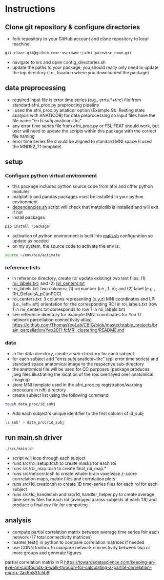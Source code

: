 # Instructions
## Clone git repository & configure directories
- fork repository to your GitHub account and clone repository to local machine <br/> 
```bash
git clone git@github.com:*username*/afni_pairwise_conn.git
```
- navigate to src and open config_directories.sh
- update the paths to your package; you should really only need to update the top directory (i.e., location where you downloaded the package)

## data preprocessing
- required input file is error time series (e.g., errts.*+tlrc) file from standard afni_proc.py preproccing pipeline 
- I used the afni_proc.py anaticor option (Example 9b. Resting state analysis with ANATICOR) for data preprocessing so input files have the file name "errts.*subj*.anaticor+tlrc"
- any error time series file from afni_proc.py or FSL FEAT should work, but user will need to update the scripts within this package with the correct file naming
- error time series file should be aligned to standard MNI space (I used the MNI152_T1 template)

## setup
### Configure python virtual environment
- this package includes python source code from afni and other python modules
- matplotlib and pandas packages must be installed in your python environment
- [dependencies.sh](./src/dependencies.sh) script will check that matplotlib is installed and will exit if not
- install packages
```bash 
pip install *package*
```
- activation of python environment is built into [main.sh](./src/main.sh) configuration so update as needed
- on my system, the source code to activate the env is:
```bash
source ~/env/bin/activate
```

### reference lists
- in reference directory, create (or update existing) two text files: (1) [roi_labels.txt](./reference/roi_labels.txt.sh); and (2) [roi_centers.txt](./reference/roi_centers.txt.sh)
- roi_labels.txt: two columns: (1) roi number (i.e., 1..n); and (2) label (e.g., RH_DefaultA_pCunPCC)
- roi_centers.txt: 3 columns representing (x,y,z) MNI coordinates and LPI (i.e., left=left) orientation for the corresponding ROI in roi_labels.txt (row 1 in roi_centers.txt corresponds to row 1 in roi_labels.txt)
- see reference directory for example (MNI coordinates for Yeo 17 network parcellation connectivity atlas) https://github.com/ThomasYeoLab/CBIG/blob/master/stable_projects/brain_parcellation/Yeo2011_fcMRI_clustering/README.md

### data
- in the data directory, create a sub-directory for each subject 
- for each subject add "errts.*subj*.anaticor+tlrc" (epi error time series) and standard space anatomical image to the respective sub-directory
- the anatomical file will be used for QC purposes (package produces jpeg files illustrating the location of the rois overlayed over anatomical imaging)
- store MNI template used in the afni_proc.py registration/warping procedure in nifti directory
- create subject list using the following command:
```bash
touch data_proc/id_subj
```
- Add each subject's unique identifier to the first column of id_subj
```bash
ls sub* > data_proc/id_subj
```

## run main.sh driver
```bash
./src/main.sh
```
- script will loop through each subject
- runs src/roi_setup.tcsh to create masks for each roi
- runs src/roi_map.tcsh to create final_roi_map.*
- runs src/netcorr.tcsh to create whole-brain voxelwise z-score corrrelation maps, matrix files and correlation plots
- runs src/1d_creator.sh to create 1D time-series files for each roi for each subject
- runs src/1d_handler.sh and src/1d_handler_helper.py to create average time-series files for each roi (averaged across subjects at each TR) and produce a final csv file for computing 








## analysis
- compute partial correlation matrix between average time series foir each network (17 total connectivity matrices)
- mantel_test() in python to compare correlation matrices if needed
- use CONN toolbox to compare network connectivity between two or more groups and generate figures

partial correlation matrix in R
https://towardsdatascience.com/keeping-an-eye-on-confounds-a-walk-through-for-calculating-a-partial-correlation-matrix-2ac6b831c5b6